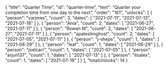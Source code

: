 {
  "title": "Quarter Time",
  "id": "quarter-time",
  "text": "Quarter your completion time from one day to the next",
  "order": "161",
  "unlocks": [
    {
      "person": "varjmes",
      "count": 3,
      "dates": [
        "2021-07-11",
        "2021-07-13",
        "2021-07-18"
      ]
    },
    {
      "person": "Ania",
      "count": 2,
      "dates": [
        "2021-06-27",
        "2021-07-11"
      ]
    },
    {
      "person": "Rowan M",
      "count": 2,
      "dates": [
        "2021-06-27",
        "2021-07-11"
      ]
    },
    {
      "person": "apaleslimghost",
      "count": 2,
      "dates": [
        "2021-07-05",
        "2021-07-11"
      ]
    },
    {
      "person": "j-sheps",
      "count": 1,
      "dates": [
        "2021-06-29"
      ]
    },
    {
      "person": "leaf",
      "count": 1,
      "dates": [
        "2021-06-29"
      ]
    },
    {
      "person": "joelcarr",
      "count": 1,
      "dates": [
        "2021-07-05"
      ]
    },
    {
      "person": "arjun137",
      "count": 1,
      "dates": [
        "2021-07-13"
      ]
    },
    {
      "person": "itsalex",
      "count": 1,
      "dates": [
        "2021-07-18"
      ]
    }
  ],
  "totalUnlocks": 14
}